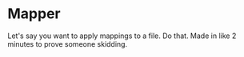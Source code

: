 # Mapper
Let's say you want to apply mappings to a file. Do that.
Made in like 2 minutes to prove someone skidding.
